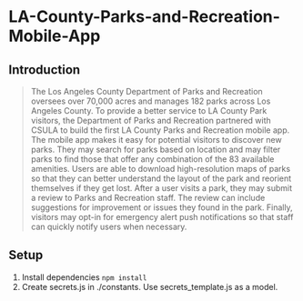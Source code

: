 # LA-County-Parks-and-Recreation-Mobile-App

## Introduction
>The Los Angeles County Department of Parks and Recreation oversees over 70,000 acres and manages 182 parks across Los Angeles County. To provide a better service to LA County Park visitors, the Department of Parks and Recreation partnered with CSULA to build the first LA County Parks and Recreation mobile app. The mobile app makes it easy for potential visitors to discover new parks. They may search for parks based on location and may filter parks to find those that offer any combination of the 83 available amenities. Users are able to download high-resolution maps of parks so that they can better understand the layout of the park and reorient themselves if they get lost. After a user visits a park, they may submit a review to Parks and Recreation staff. The review can include suggestions for improvement or issues they found in the park. Finally, visitors may opt-in for emergency alert push notifications so that staff can quickly notify users when necessary. 

## Setup
1. Install dependencies
```npm install```
2. Create secrets.js in ./constants. Use secrets_template.js as a model.
